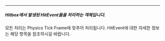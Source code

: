 
---

##### Hitbox에서 발생된 HitEvent들을 처리하는 객체입니다.

모든 처리는 Physics Tick Frame에 맞추어 처리됩니다. HitEvent에 대한 자세한 정보는 해당 항목을 참조하시길 바랍니다.